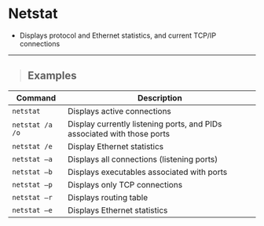# Netstat

- Displays protocol and Ethernet statistics, and current TCP/IP connections

---

> ## **Examples**

| **Command** | **Description** |
|-------------|-----------------|
| `netstat` | Displays active connections
| `netstat /a /o` | Display currently listening ports, and PIDs associated with those ports |
| `netstat /e` | Display Ethernet statistics |
| `netstat –a` |Displays all connections (listening ports) |
| `netstat –b` |Displays executables associated with ports |
| `netstat –p` |Displays only TCP connections |
| `netstat –r` |Displays routing table |
| `netstat –e` |Displays Ethernet statistics |

